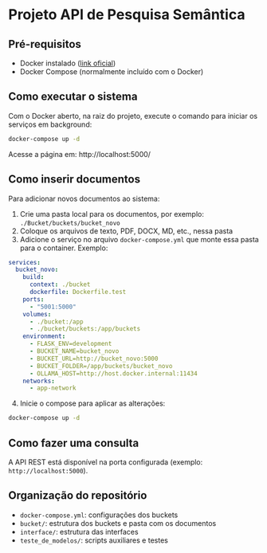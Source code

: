 # Projeto API de Pesquisa Semântica

## Pré-requisitos

- Docker instalado ([link oficial](https://docs.docker.com/get-docker/))
- Docker Compose (normalmente incluído com o Docker)

## Como executar o sistema

Com o Docker aberto, na raiz do projeto, execute o comando para iniciar os serviços em background:

```bash
docker-compose up -d
```

Acesse a página em: http://localhost:5000/

## Como inserir documentos

Para adicionar novos documentos ao sistema:

1. Crie uma pasta local para os documentos, por exemplo: `./Bucket/buckets/bucket_novo`
2. Coloque os arquivos de texto, PDF, DOCX, MD, etc., nessa pasta
3. Adicione o serviço no arquivo `docker-compose.yml` que monte essa pasta para o container. Exemplo:

```yaml
services:
  bucket_novo:
    build:
      context: ./bucket
      dockerfile: Dockerfile.test
    ports:
      - "5001:5000"
    volumes:
      - ./bucket:/app
      - ./bucket/buckets:/app/buckets
    environment:
      - FLASK_ENV=development
      - BUCKET_NAME=bucket_novo
      - BUCKET_URL=http://bucket_novo:5000
      - BUCKET_FOLDER=/app/buckets/bucket_novo
      - OLLAMA_HOST=http://host.docker.internal:11434
    networks:
      - app-network
```

4. Inicie o compose para aplicar as alterações:

```bash
docker-compose up -d
```

## Como fazer uma consulta

A API REST está disponível na porta configurada (exemplo: `http://localhost:5000`).

## Organização do repositório

- `docker-compose.yml`: configurações dos buckets
- `bucket/`: estrutura dos buckets e pasta com os documentos
- `interface/`: estrutura das interfaces
- `teste_de_modelos/`: scripts auxiliares e testes